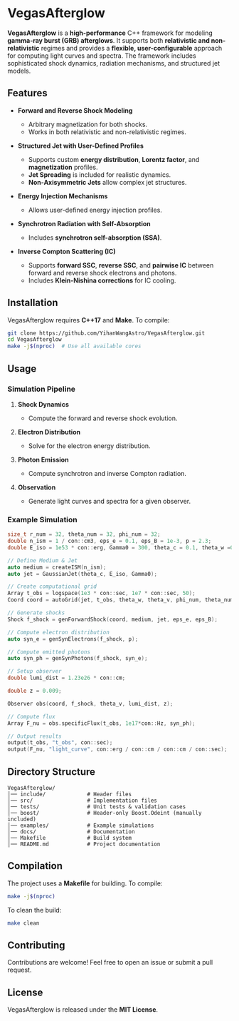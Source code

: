 # VegasAfterglow

**VegasAfterglow** is a **high-performance** C++ framework for modeling **gamma-ray burst (GRB) afterglows**. It supports both **relativistic and non-relativistic** regimes and provides a **flexible, user-configurable** approach for computing light curves and spectra. The framework includes sophisticated shock dynamics, radiation mechanisms, and structured jet models.

## Features

- **Forward and Reverse Shock Modeling**  
  - Arbitrary magnetization for both shocks.
  - Works in both relativistic and non-relativistic regimes.

- **Structured Jet with User-Defined Profiles**  
  - Supports custom **energy distribution**, **Lorentz factor**, and **magnetization** profiles.
  - **Jet Spreading** is included for realistic dynamics.
  - **Non-Axisymmetric Jets** allow complex jet structures.

- **Energy Injection Mechanisms**  
  - Allows user-defined energy injection profiles.

- **Synchrotron Radiation with Self-Absorption**  
  - Includes **synchrotron self-absorption (SSA)**.

- **Inverse Compton Scattering (IC)**  
  - Supports **forward SSC**, **reverse SSC**, and **pairwise IC** between forward and reverse shock electrons and photons.
  - Includes **Klein-Nishina corrections** for IC cooling.

## Installation

VegasAfterglow requires **C++17** and **Make**. To compile:

```sh
git clone https://github.com/YihanWangAstro/VegasAfterglow.git
cd VegasAfterglow
make -j$(nproc)  # Use all available cores
```

## Usage

### Simulation Pipeline

1. **Shock Dynamics**  
   - Compute the forward and reverse shock evolution.
   
2. **Electron Distribution**  
   - Solve for the electron energy distribution.

3. **Photon Emission**  
   - Compute synchrotron and inverse Compton radiation.

4. **Observation**  
   - Generate light curves and spectra for a given observer.

### Example Simulation

```cpp
size_t r_num = 32, theta_num = 32, phi_num = 32;
double n_ism = 1 / con::cm3, eps_e = 0.1, eps_B = 1e-3, p = 2.3;
double E_iso = 1e53 * con::erg, Gamma0 = 300, theta_c = 0.1, theta_w =0.6, theta_v = 0.2;

// Define Medium & Jet
auto medium = createISM(n_ism);
auto jet = GaussianJet(theta_c, E_iso, Gamma0);

// Create computational grid
Array t_obs = logspace(1e3 * con::sec, 1e7 * con::sec, 50);
Coord coord = autoGrid(jet, t_obs, theta_w, theta_v, phi_num, theta_num, r_num);

// Generate shocks
Shock f_shock = genForwardShock(coord, medium, jet, eps_e, eps_B);

// Compute electron distribution
auto syn_e = genSynElectrons(f_shock, p);

// Compute emitted photons
auto syn_ph = genSynPhotons(f_shock, syn_e);

// Setup observer
double lumi_dist = 1.23e26 * con::cm;

double z = 0.009;

Observer obs(coord, f_shock, theta_v, lumi_dist, z);

// Compute flux
Array F_nu = obs.specificFlux(t_obs, 1e17*con::Hz, syn_ph);

// Output results
output(t_obs, "t_obs", con::sec);
output(F_nu, "light_curve", con::erg / con::cm / con::cm / con::sec);

```

## Directory Structure

```
VegasAfterglow/
│── include/             # Header files
│── src/                 # Implementation files
│── tests/               # Unit tests & validation cases
│── boost/               # Header-only Boost.Odeint (manually included)
│── examples/            # Example simulations
│── docs/                # Documentation
│── Makefile             # Build system
│── README.md            # Project documentation
```

## Compilation

The project uses a **Makefile** for building. To compile:

```sh
make -j$(nproc)
```

To clean the build:

```sh
make clean
```

## Contributing

Contributions are welcome! Feel free to open an issue or submit a pull request.

## License

VegasAfterglow is released under the **MIT License**.
